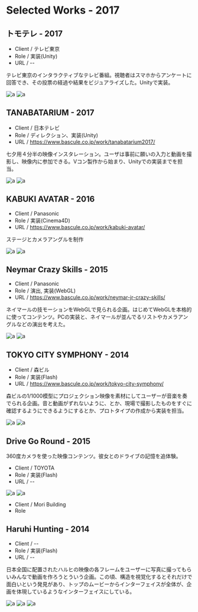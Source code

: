 
# Selected Works - 2017

## トモテレ - 2017

* Client / テレビ東京
* Role / 実装(Unity)
* URL / --

テレビ東京のインタラクティブなテレビ番組。視聴者はスマホからアンケートに回答でき、その投票の経過や結果をビジュアライズした。Unityで実装。

![a](./tomo/02.jpg)
![a](./tomo/03.jpg)


## TANABATARIUM - 2017

* Client / 日本テレビ
* Role / ディレクション、実装(Unity)
* URL / https://www.bascule.co.jp/work/tanabatarium2017/

七夕用４分半の映像インスタレーション。ユーザは事前に願いの入力と動画を撮影し、映像内に参加できる。Vコン製作から始まり、Unityでの実装までを担当。

![a](./tanabata/01.jpg)
![a](./tanabata/02.jpg)


## KABUKI AVATAR - 2016

* Client / Panasonic
* Role / 実装(Cinema4D)
* URL / https://www.bascule.co.jp/work/kabuki-avatar/

ステージとカメラアングルを制作

![a](./kabuki/01.jpg)
![a](./kabuki/02.jpg)


## Neymar Crazy Skills - 2015
* Client / Panasonic 
* Role / 演出, 実装(WebGL)
* URL / https://www.bascule.co.jp/work/neymar-jr-crazy-skills/

ネイマールの技モーションをWebGLで見られる企画。はじめてWebGLを本格的に使ってコンテンツ。PCの実装と、ネイマールが並んでるリストやカメラアングルなどの演出を考えた。

![a](./neymar/01.jpg)
![a](./neymar/02.jpg)

## TOKYO CITY SYMPHONY - 2014
* Client / 森ビル
* Role / 実装(Flash)
* URL / https://www.bascule.co.jp/work/tokyo-city-symphony/

森ビルの1/1000模型にプロジェクション映像を素材にしてユーザーが音楽を奏でられる企画。音と動画がずれないように、とか、現場で撮影したものをすぐに確認するようにできるようにするとか、プロトタイプの作成から実装を担当。

![a](./tcs/01.jpg)
![a](./tcs/02.jpg)


## Drive Go Round - 2015

360度カメラを使った映像コンテンツ。彼女とのドライブの記憶を追体験。

* Client / TOYOTA
* Role / 実装(Flash)
* URL / --

![a](./drive/drive01.jpg)
![a](./drive/drive02.jpg)

* Client / Mori Building
* Role 

## Haruhi Hunting - 2014

* Client / --
* Role / 実装(Flash)
* URL / --

日本全国に配置されたハルヒの映像の各フレームをユーザーに写真に撮ってもらいみんなで動画を作ろうとういう企画。この頃、構造を視覚化するとそれだけで面白いという発見があり、トップのムービーからインターフェイスが全体が、企画を体現しているようなインターフェイスにしている。

![a](./haruhi/01.jpg)
![a](./haruhi/02.jpg)
![a](./haruhi/03.jpg)






